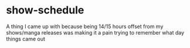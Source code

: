 # show-schedule
A thing I came up with because being 14/15 hours offset from my shows/manga releases was making it a pain trying to remember what day things came out
